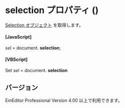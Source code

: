 # selection プロパティ ()

[Selection オブジェクト](../selection/index) を取得します。

#### \[JavaScript\]

_sel_ = document. **selection**;

#### \[VBScript\]

Set _sel_ = document. **selection**

## バージョン

EmEditor Professional Version 4.00 以上で利用できます。
